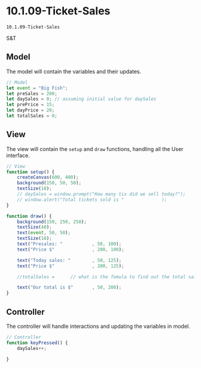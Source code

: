 # 10.1.09-Ticket-Sales
```
10.1.09-Ticket-Sales
```
S&T
 

## Model
The model will contain the variables and their updates.

```javascript
// Model
let event = "Big Fish";
let preSales = 200;
let daySales = 0; // assuming initial value for daySales
let prePrice = 15;
let dayPrice = 20;
let totalSales = 0;


```

## View
The view will contain the `setup` and `draw` functions, handling all the User interface.

```javascript
// View
function setup() {
    createCanvas(600, 400);
    background(150, 50, 50);
    textSize(18);
    // daySales = window.prompt("How many tix did we sell today?");
    // window.alert("Total tickets sold is "              );
}

function draw() {
    background(150, 250, 250);
    textSize(40);
    text(event, 50, 50);
    textSize(18);
    text("Presales: "           , 50, 100);
    text("Price $"              , 200, 100);

    text("Today sales: "        , 50, 125);
    text("Price $"              , 200, 125);

    //totalSales =      // what is the fomula to find out the total sales?   (FYI, this should be in the model instead of view.)

    text("Our total is $"       , 50, 200);
}
```

## Controller
The controller will handle interactions and updating the variables in model.

```javascript
// Controller
function keyPressed() {
    daySales++;

}
```

